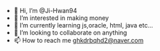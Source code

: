 - 👋 Hi, I’m @Ji-Hwan94
- 👀 I’m interested in making money
- 🌱 I’m currently learning js,oracle, html, java etc...
- 💞️ I’m looking to collaborate on anything
- 📫 How to reach me ghkdrbqhd2@naver.com

<!---
Ji-Hwan94/Ji-Hwan94 is a ✨ special ✨ repository because its `README.md` (this file) appears on your GitHub profile.
You can click the Preview link to take a look at your changes.
--->
